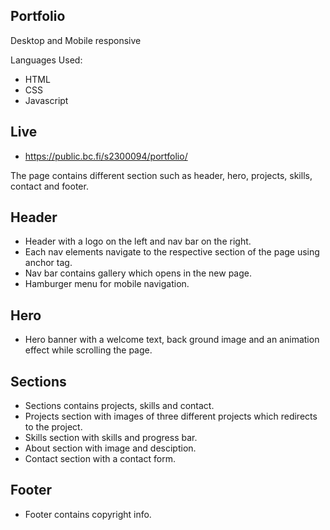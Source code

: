 ## Portfolio

Desktop and Mobile responsive

Languages Used:
- HTML
- CSS
- Javascript

## Live 

- https://public.bc.fi/s2300094/portfolio/

The page contains different section such as header, hero, projects, skills, contact and footer.

## Header

- Header with a logo on the left and nav bar on the right.
- Each nav elements navigate to the respective section of the page using anchor tag.
- Nav bar contains gallery which opens in the new page.
- Hamburger menu for mobile navigation.

## Hero

- Hero banner with a welcome text, back ground image and an animation effect while scrolling the page.

## Sections

- Sections contains projects, skills and contact.
- Projects section with images of three different projects which redirects to the project.
- Skills section with skills and progress bar.
- About section with image and desciption.
- Contact section with a contact form.

## Footer
- Footer contains copyright info.



